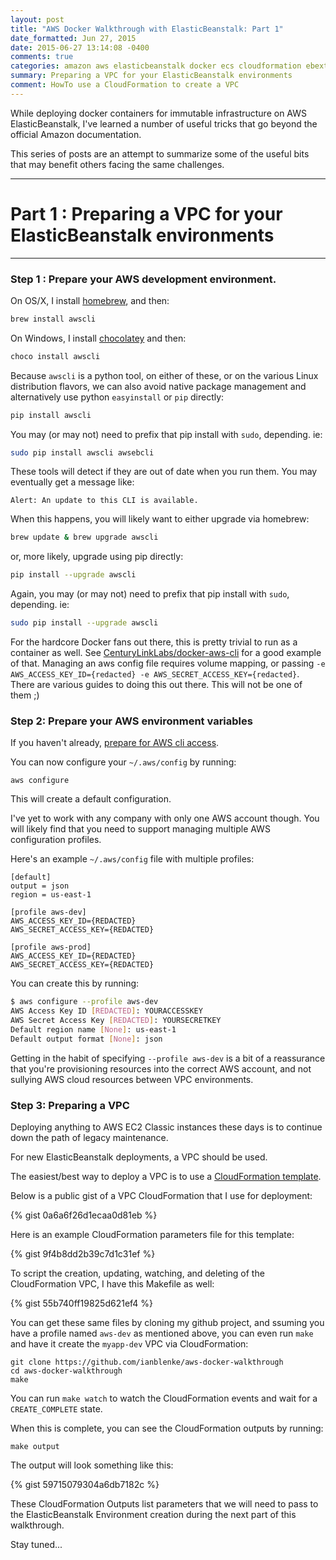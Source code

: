 ```yaml
---
layout: post
title: "AWS Docker Walkthrough with ElasticBeanstalk: Part 1"
date_formatted: Jun 27, 2015
date: 2015-06-27 13:14:08 -0400
comments: true
categories: amazon aws elasticbeanstalk docker ecs cloudformation ebextensions
summary: Preparing a VPC for your ElasticBeanstalk environments
comment: HowTo use a CloudFormation to create a VPC
---
```

While deploying docker containers for immutable infrastructure on AWS ElasticBeanstalk,
I've learned a number of useful tricks that go beyond the official Amazon documentation.

This series of posts are an attempt to summarize some of the useful bits that may benefit
others facing the same challenges.

---

# Part 1 : Preparing a VPC for your ElasticBeanstalk environments

---

### Step 1 : Prepare your AWS development environment.

On OS/X, I install [homebrew](http://brew.sh), and then:

```bash
brew install awscli
```

On Windows, I install [chocolatey](https://chocolatey.org/) and then:

```bash
choco install awscli
```

Because `awscli` is a python tool, on either of these, or on the various Linux distribution flavors, we can also avoid native package management and alternatively use python `easyinstall` or `pip` directly:

```bash
pip install awscli
```

You may (or may not) need to prefix that pip install with `sudo`, depending. ie:

```bash
sudo pip install awscli awsebcli
```

These tools will detect if they are out of date when you run them. You may eventually get a message like:

```
Alert: An update to this CLI is available.
```

When this happens, you will likely want to either upgrade via homebrew:

```bash
brew update & brew upgrade awscli
```

or, more likely, upgrade using pip directly:

```bash
pip install --upgrade awscli
```

Again, you may (or may not) need to prefix that pip install with `sudo`, depending. ie:

```bash
sudo pip install --upgrade awscli
```

For the hardcore Docker fans out there, this is pretty trivial to run as a container as well. See [CenturyLinkLabs/docker-aws-cli](https://github.com/CenturyLinkLabs/docker-aws-cli) for a good example of that. Managing an aws config file requires volume mapping, or passing `-e AWS_ACCESS_KEY_ID={redacted} -e AWS_SECRET_ACCESS_KEY={redacted}`. There are various guides to doing this out there. This will not be one of them ;)

### Step 2: Prepare your AWS environment variables

If you haven't already, [prepare for AWS cli access](http://docs.aws.amazon.com/cli/latest/userguide/cli-chap-getting-started.html#config-settings-and-precedence).

You can now configure your `~/.aws/config` by running:

    aws configure

This will create a default configuration.

I've yet to work with any company with only one AWS account though. You will likely find that you need to support managing multiple AWS configuration profiles.

Here's an example `~/.aws/config` file with multiple profiles:

```
[default]
output = json
region = us-east-1

[profile aws-dev]
AWS_ACCESS_KEY_ID={REDACTED}
AWS_SECRET_ACCESS_KEY={REDACTED}

[profile aws-prod]
AWS_ACCESS_KEY_ID={REDACTED}
AWS_SECRET_ACCESS_KEY={REDACTED}
```

You can create this by running:

```bash
$ aws configure --profile aws-dev
AWS Access Key ID [REDACTED]: YOURACCESSKEY
AWS Secret Access Key [REDACTED]: YOURSECRETKEY
Default region name [None]: us-east-1
Default output format [None]: json
```

Getting in the habit of specifying `--profile aws-dev` is a bit of a reassurance that you're provisioning resources into the correct AWS account, and not sullying AWS cloud resources between VPC environments.

### Step 3: Preparing a VPC

Deploying anything to AWS EC2 Classic instances these days is to continue down the path of legacy maintenance.

For new ElasticBeanstalk deployments, a VPC should be used.

The easiest/best way to deploy a VPC is to use a [CloudFormation template](http://aws.amazon.com/cloudformation/aws-cloudformation-templates/). 

Below is a public gist of a VPC CloudFormation that I use for deployment:

{% gist 0a6a6f26d1ecaa0d81eb %}

Here is an example CloudFormation parameters file for this template:

{% gist 9f4b8dd2b39c7d1c31ef %}

To script the creation, updating, watching, and deleting of the CloudFormation VPC, I have this Makefile as well:

{% gist 55b740ff19825d621ef4 %}

You can get these same files by cloning my github project, and ssuming you have a profile named `aws-dev` as mentioned above, you can even run `make` and have it create the `myapp-dev` VPC via CloudFormation:

    git clone https://github.com/ianblenke/aws-docker-walkthrough
    cd aws-docker-walkthrough
    make

You can run `make watch` to watch the CloudFormation events and wait for a `CREATE_COMPLETE` state.

When this is complete, you can see the CloudFormation outputs by running:

    make output

The output will look something like this:

{% gist 59715079304a6db7182c %}

These CloudFormation Outputs list parameters that we will need to pass to the ElasticBeanstalk Environment creation during the next part of this walkthrough. 

Stay tuned...
